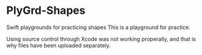 # PlyGrd-Shapes
Swift playgrounds for practicing shapes
This is a playground for practice.

Using source control through Xcode was not working properally, and that is why files have been uploaded separately.
